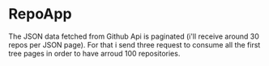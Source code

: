 # RepoApp
The JSON data fetched from Github Api is paginated (i'll receive around 30 repos per JSON page).
For that i send three request to consume all the first tree pages in order to have arroud 100 repositories.
